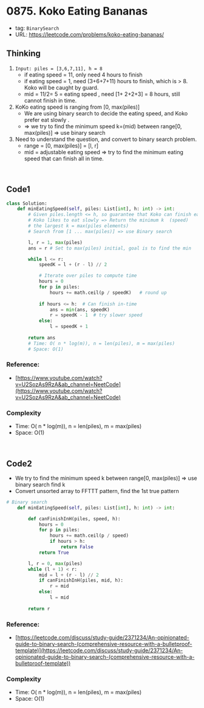 # 0875. Koko Eating Bananas

- tag: `BinarySearch`
- URL: https://leetcode.com/problems/koko-eating-bananas/

## Thinking

1. `Input: piles = [3,6,7,11], h = 8`
    - if eating speed = 11, only need 4 hours to finish
    - if eating speed = 1, need (3+6+7+11) hours to finish, which is > 8. Koko will be caught by guard. 
    - mid = 11/2= 5 = eating speed ,  need [1+ 2+2+3] = 8 hours, still cannot finish in time. 
2. KoKo eating speed is ranging from [0, max(piles)]
    - We are using binary search to decide the eating speed, and Koko prefer eat slowly .
    - ⇒ we try to find the minimum speed k=(mid) between range[0, max(piles)] ⇒ use binary search
3. Need to understand the question, and convert to binary search problem. 
    - range = [0, max(piles)] = [l, r]
    - mid = adjustable eating speed ⇒ try to find the minimum eating speed that can finish all in time.

<br>

## Code1

```python
class Solution:
    def minEatingSpeed(self, piles: List[int], h: int) -> int:
        # Given piles.length <= h, so guarantee that Koko can finish eating all
        # Koko likes to eat slowly => Return the minimum k  (speed)
        # the largest k = max(piles elements)
        # Search from [1 ... max(piles)] => use Binary search

        l, r = 1, max(piles)
        ans = r # Set to max(piles) initial, goal is to find the min

        while l <= r:
            speedK = l + (r - l) // 2

            # Iterate over piles to compute time
            hours = 0
            for p in piles:
                hours += math.ceil(p / speedK)   # round up
            
            if hours <= h:  # Can finish in-time
                ans = min(ans, speedK)
                r = speedK - 1  # try slower speed
            else:
                l = speedK + 1
        
        return ans
        # Time: O( n * log(m)), n = len(piles), m = max(piles)
        # Space: O(1)
```

### Reference:

- [https://www.youtube.com/watch?v=U2SozAs9RzA&ab_channel=NeetCode](https://www.youtube.com/watch?v=U2SozAs9RzA&ab_channel=NeetCode)

### Complexity

- Time: O( n * log(m)), n = len(piles), m = max(piles)
- Space: O(1)

<br>

## Code2

- We try to find the minimum speed k between range[0, max(piles)] ⇒ use binary search find k
- Convert unsorted array to FFTTT pattern, find the 1st true pattern

```python
# Binary search 
    def minEatingSpeed(self, piles: List[int], h: int) -> int:

        def canFinishInH(piles, speed, h):
            hours = 0
            for p in piles:
                hours += math.ceil(p / speed)
                if hours > h:
                    return False
            return True

        l, r = 0, max(piles)
        while (l + 1) < r:
            mid = l + (r - l) // 2
            if canFinishInH(piles, mid, h):
                r = mid
            else:
                l = mid
        
        return r
```

### Reference:

- [https://leetcode.com/discuss/study-guide/2371234/An-opinionated-guide-to-binary-search-(comprehensive-resource-with-a-bulletproof-template)](https://leetcode.com/discuss/study-guide/2371234/An-opinionated-guide-to-binary-search-(comprehensive-resource-with-a-bulletproof-template))

### Complexity

- Time: O( n * log(m)), n = len(piles), m = max(piles)
- Space: O(1)